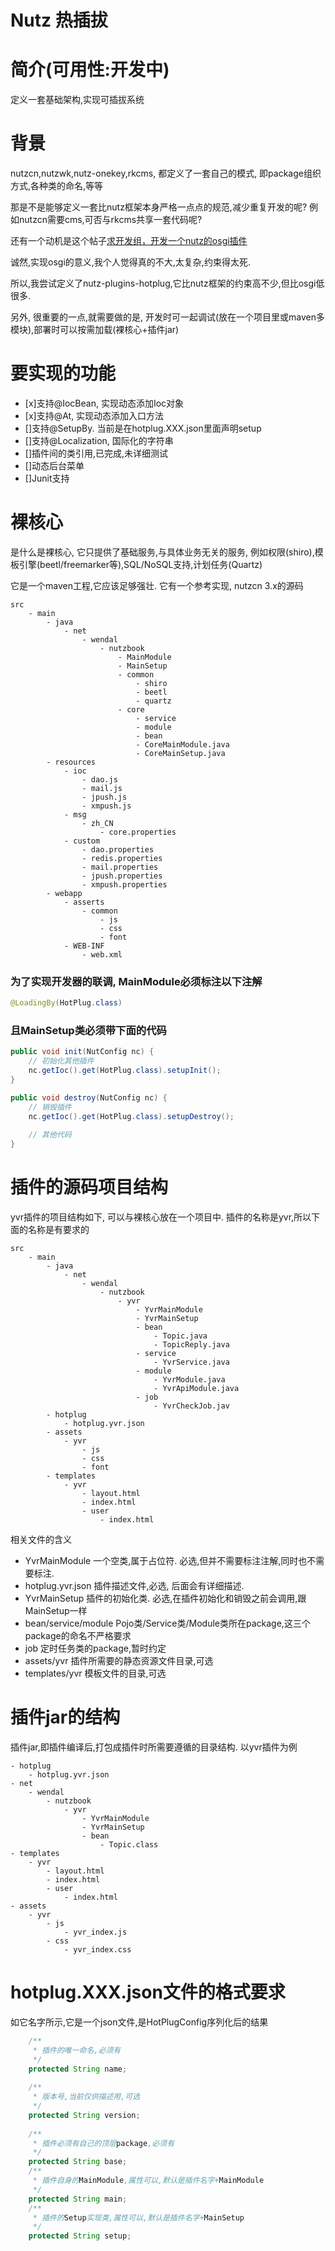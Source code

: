 Nutz 热插拔
==================================

简介(可用性:开发中)
==================================

定义一套基础架构,实现可插拔系统

背景
==================================

nutzcn,nutzwk,nutz-onekey,rkcms, 都定义了一套自己的模式, 即package组织方式,各种类的命名,等等

那是不是能够定义一套比nutz框架本身严格一点点的规范,减少重复开发的呢? 例如nutzcn需要cms,可否与rkcms共享一套代码呢?

还有一个动机是这个帖子[求开发组，开发一个nutz的osgi插件](https://nutz.cn/yvr/t/23ogp0e7lqi4vrpnlsgqqt2bhd)

诚然,实现osgi的意义,我个人觉得真的不大,太复杂,约束得太死.

所以,我尝试定义了nutz-plugins-hotplug,它比nutz框架的约束高不少,但比osgi低很多.

另外, 很重要的一点,就需要做的是, 开发时可一起调试(放在一个项目里或maven多模块),部署时可以按需加载(裸核心+插件jar)

要实现的功能
====================================

* [x]支持@IocBean, 实现动态添加Ioc对象
* [x]支持@At, 实现动态添加入口方法
* []支持@SetupBy. 当前是在hotplug.XXX.json里面声明setup
* []支持@Localization, 国际化的字符串
* []插件间的类引用,已完成,未详细测试
* []动态后台菜单
* []Junit支持

裸核心
====================================

是什么是裸核心, 它只提供了基础服务,与具体业务无关的服务, 例如权限(shiro),模板引擎(beetl/freemarker等),SQL/NoSQL支持,计划任务(Quartz)

它是一个maven工程,它应该足够强壮. 它有一个参考实现, nutzcn 3.x的源码

```
src
	- main
		- java
			- net
				- wendal
					- nutzbook
						- MainModule
						- MainSetup
						- common
							- shiro
							- beetl
							- quartz
						- core
							- service
							- module
							- bean
							- CoreMainModule.java
							- CoreMainSetup.java
		- resources
			- ioc
				- dao.js
				- mail.js
				- jpush.js
				- xmpush.js
			- msg
				- zh_CN
					- core.properties
			- custom
				- dao.properties
				- redis.properties
				- mail.properties
				- jpush.properties
				- xmpush.properties
		- webapp
			- asserts
				- common
					- js
					- css
					- font
			- WEB-INF
				- web.xml
```

### 为了实现开发器的联调, MainModule必须标注以下注解

```java
@LoadingBy(HotPlug.class)
```

### 且MainSetup类必须带下面的代码

```java
public void init(NutConfig nc) {
	// 初始化其他插件
	nc.getIoc().get(HotPlug.class).setupInit();
}

public void destroy(NutConfig nc) {
	// 销毁插件
	nc.getIoc().get(HotPlug.class).setupDestroy();
	
	// 其他代码
}
```

插件的源码项目结构
==============================

yvr插件的项目结构如下, 可以与裸核心放在一个项目中. 插件的名称是yvr,所以下面的名称是有要求的

```
src
	- main
		- java
			- net
				- wendal
					- nutzbook
						- yvr
							- YvrMainModule
							- YvrMainSetup
							- bean
								- Topic.java
								- TopicReply.java
							- service
								- YvrService.java
							- module
								- YvrModule.java
								- YvrApiModule.java
							- job
								- YvrCheckJob.jav
		- hotplug
			- hotplug.yvr.json
		- assets
			- yvr
				- js
				- css
				- font
		- templates
			- yvr
				- layout.html
				- index.html
				- user
					- index.html
```

相关文件的含义

* YvrMainModule 一个空类,属于占位符. 必选,但并不需要标注注解,同时也不需要标注.
* hotplug.yvr.json 插件描述文件,必选, 后面会有详细描述.
* YvrMainSetup 插件的初始化类. 必选,在插件初始化和销毁之前会调用,跟MainSetup一样
* bean/service/module Pojo类/Service类/Module类所在package,这三个package的命名不严格要求
* job 定时任务类的package,暂时约定
* assets/yvr 插件所需要的静态资源文件目录,可选
* templates/yvr 模板文件的目录,可选

插件jar的结构
====================================================

插件jar,即插件编译后,打包成插件时所需要遵循的目录结构. 以yvr插件为例

```
- hotplug
	- hotplug.yvr.json
- net
	- wendal
		- nutzbook
			- yvr
				- YvrMainModule
				- YvrMainSetup
				- bean
					- Topic.class
- templates
	- yvr
		- layout.html
		- index.html
		- user
			- index.html
- assets
	- yvr
		- js
			- yvr_index.js
		- css
			- yvr_index.css
```

hotplug.XXX.json文件的格式要求
===================================================

如它名字所示,它是一个json文件,是HotPlugConfig序列化后的结果

```java
    /**
     * 插件的唯一命名,必须有
     */
    protected String name;
    
    /**
     * 版本号,当前仅供描述用,可选
     */
    protected String version;
    
    /**
     * 插件必须有自己的顶层package,必须有
     */
    protected String base;
    /**
     * 插件自身的MainModule,属性可以,默认是插件名字+MainModule
     */
    protected String main;
    /**
     * 插件的Setup实现类,属性可以,默认是插件名字+MainSetup
     */
    protected String setup;
```
